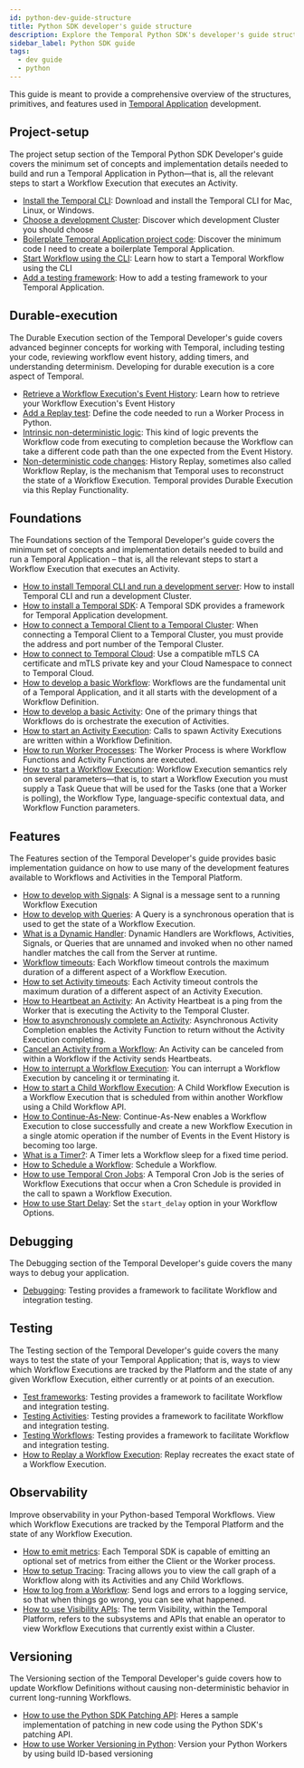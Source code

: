 ```yaml
---
id: python-dev-guide-structure
title: Python SDK developer's guide structure
description: Explore the Temporal Python SDK's developer's guide structure.
sidebar_label: Python SDK guide
tags:
  - dev guide
  - python
---
```


This guide is meant to provide a comprehensive overview of the structures, primitives, and features used in [Temporal Application](/temporal#temporal-application) development.

## Project-setup

The project setup section of the Temporal Python SDK Developer's guide covers the minimum set of concepts and implementation details needed to build and run a Temporal Application in Python—that is, all the relevant steps to start a Workflow Execution that executes an Activity.

- [Install the Temporal CLI](/python/install-cli): Download and install the Temporal CLI for Mac, Linux, or Windows.
- [Choose a development Cluster](/python/choose-dev-cluster): Discover which development Cluster you should choose
- [Boilerplate Temporal Application project code](/python/project-structure): Discover the minimum code I need to create a boilerplate Temporal Application.
- [Start Workflow using the CLI](/python/backgroundcheck-boilerplate-start-workflow): Learn how to start a Temporal Workflow using the CLI
- [Add a testing framework](/python/generated/backgroundcheck-boilerplate-add-test-framework): How to add a testing framework to your Temporal Application.

## Durable-execution

The Durable Execution section of the Temporal Developer's guide covers advanced beginner concepts for working with Temporal, including testing your code, reviewing workflow event history, adding timers, and understanding determinism. Developing for durable execution is a core aspect of Temporal.

- [Retrieve a Workflow Execution's Event History](/python/chapter-durable-execution/retrieve-event-history): Learn how to retrieve your Workflow Execution's Event History
- [Add a Replay test](/python/generated/add-replay-test-to-background-check-workflow): Define the code needed to run a Worker Process in Python.
- [Intrinsic non-deterministic logic](/python/chapter-durable-execution/backgroundcheck-replay-intrinsic-non-determinism): This kind of logic prevents the Workflow code from executing to completion because the Workflow can take a different code path than the one expected from the Event History.
- [Non-deterministic code changes](/python/chapter-durable-execution/non-deterministic-code-changes): History Replay, sometimes also called Workflow Replay, is the mechanism that Temporal uses to reconstruct the state of a Workflow Execution. Temporal provides Durable Execution via this Replay Functionality.

## Foundations

The Foundations section of the Temporal Developer's guide covers the minimum set of concepts and implementation details needed to build and run a Temporal Application – that is, all the relevant steps to start a Workflow Execution that executes an Activity.

- [How to install Temporal CLI and run a development server](/self-hosted/how-to-install-temporal-cli): How to install Temporal CLI and run a development Cluster.
- [How to install a Temporal SDK](/python/add-sdk): A Temporal SDK provides a framework for Temporal Application development.
- [How to connect a Temporal Client to a Temporal Cluster](/python/connect-to-a-dev-cluster): When connecting a Temporal Client to a Temporal Cluster, you must provide the address and port number of the Temporal Cluster.
- [How to connect to Temporal Cloud](/python/connect-to-temporal-cloud): Use a compatible mTLS CA certificate and mTLS private key and your Cloud Namespace to connect to Temporal Cloud.
- [How to develop a basic Workflow](/python/developing-workflows): Workflows are the fundamental unit of a Temporal Application, and it all starts with the development of a Workflow Definition.
- [How to develop a basic Activity](/python/developing-activities): One of the primary things that Workflows do is orchestrate the execution of Activities.
- [How to start an Activity Execution](/python/spawning-activities): Calls to spawn Activity Executions are written within a Workflow Definition.
- [How to run Worker Processes](/python/run-a-dev-worker): The Worker Process is where Workflow Functions and Activity Functions are executed.
- [How to start a Workflow Execution](/python/spawning-workflows): Workflow Execution semantics rely on several parameters—that is, to start a Workflow Execution you must supply a Task Queue that will be used for the Tasks (one that a Worker is polling), the Workflow Type, language-specific contextual data, and Workflow Function parameters.

## Features

The Features section of the Temporal Developer's guide provides basic implementation guidance on how to use many of the development features available to Workflows and Activities in the Temporal Platform.

- [How to develop with Signals](/python/signals): A Signal is a message sent to a running Workflow Execution
- [How to develop with Queries](/python/queries): A Query is a synchronous operation that is used to get the state of a Workflow Execution.
- [What is a Dynamic Handler](/python/what-is-a-dynamic-handler): Dynamic Handlers are Workflows, Activities, Signals, or Queries that are unnamed and invoked when no other named handler matches the call from the Server at runtime.
- [Workflow timeouts](/python/workflow-timeouts): Each Workflow timeout controls the maximum duration of a different aspect of a Workflow Execution.
- [How to set Activity timeouts](/python/activity-timeouts): Each Activity timeout controls the maximum duration of a different aspect of an Activity Execution.
- [How to Heartbeat an Activity](/python/activity-heartbeats): An Activity Heartbeat is a ping from the Worker that is executing the Activity to the Temporal Cluster.
- [How to asynchronously complete an Activity](/python/async-activity-completion): Asynchronous Activity Completion enables the Activity Function to return without the Activity Execution completing.
- [Cancel an Activity from a Workflow](/python/cancel-activity): An Activity can be canceled from within a Workflow if the Activity sends Heartbeats.
- [How to interrupt a Workflow Execution](/python/interrupt-a-workflow-execution): You can interrupt a Workflow Execution by canceling it or terminating it.
- [How to start a Child Workflow Execution](/python/child-workflows): A Child Workflow Execution is a Workflow Execution that is scheduled from within another Workflow using a Child Workflow API.
- [How to Continue-As-New](/python/continue-as-new): Continue-As-New enables a Workflow Execution to close successfully and create a new Workflow Execution in a single atomic operation if the number of Events in the Event History is becoming too large.
- [What is a Timer?](/python/timers): A Timer lets a Workflow sleep for a fixed time period.
- [How to Schedule a Workflow](/python/schedules): Schedule a Workflow.
- [How to use Temporal Cron Jobs](/python/cron-jobs): A Temporal Cron Job is the series of Workflow Executions that occur when a Cron Schedule is provided in the call to spawn a Workflow Execution.
- [How to use Start Delay](/python/how-to-start-delay): Set the `start_delay` option in your Workflow Options.

## Debugging

The Debugging section of the Temporal Developer's guide covers the many ways to debug your application.

- [Debugging](/python/debugging): Testing provides a framework to facilitate Workflow and integration testing.

## Testing

The Testing section of the Temporal Developer's guide covers the many ways to test the state of your Temporal Application; that is, ways to view which Workflow Executions are tracked by the Platform and the state of any given Workflow Execution, either currently or at points of an execution.

- [Test frameworks](/python/testing-frameworks): Testing provides a framework to facilitate Workflow and integration testing.
- [Testing Activities](/python/testing-activities): Testing provides a framework to facilitate Workflow and integration testing.
- [Testing Workflows](/python/testing-workflows): Testing provides a framework to facilitate Workflow and integration testing.
- [How to Replay a Workflow Execution](/python/replays): Replay recreates the exact state of a Workflow Execution.

## Observability

Improve observability in your Python-based Temporal Workflows. View which Workflow Executions are tracked by the Temporal Platform and the state of any Workflow Execution.

- [How to emit metrics](/python/metrics): Each Temporal SDK is capable of emitting an optional set of metrics from either the Client or the Worker process.
- [How to setup Tracing](/python/tracing): Tracing allows you to view the call graph of a Workflow along with its Activities and any Child Workflows.
- [How to log from a Workflow](/python/logging): Send logs and errors to a logging service, so that when things go wrong, you can see what happened.
- [How to use Visibility APIs](/python/visibility): The term Visibility, within the Temporal Platform, refers to the subsystems and APIs that enable an operator to view Workflow Executions that currently exist within a Cluster.

## Versioning

The Versioning section of the Temporal Developer's guide covers how to update Workflow Definitions without causing non-deterministic behavior in current long-running Workflows.

- [How to use the Python SDK Patching API](/python/generated/how-to-use-the-python-sdk-patching-api-in-python): Heres a sample implementation of patching in new code using the Python SDK's patching API.
- [How to use Worker Versioning in Python](/python/how-to-use-worker-versioning-in-python): Version your Python Workers by using build ID-based versioning
